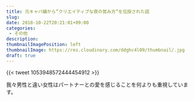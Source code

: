 ```yaml
---
title: 元キャバ嬢から”クリエイティブな夜の営み方”を伝授された話
slug: 
date: 2018-10-22T20:21:01+09:00
categories: 
 - その他
description: 
thumbnailImagePosition: left
thumbnailImage: https://res.cloudinary.com/ddghc4l09/thumbnail/.jpg
draft: true
---
```


<!--more-->

{{< tweet 1053948572444454912 >}}
&nbsp;

我々男性と違い女性はパートナーとの愛を感じることを何よりも重視しています。

&nbsp;

&nbsp;
